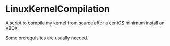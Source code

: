 # LinuxKernelCompilation
A script to compile my kernel from source after a centOS minimum install on VBOX

Some prerequisites are usually needed.

